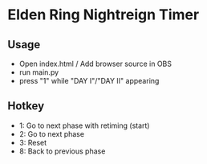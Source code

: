 # Elden Ring Nightreign Timer

## Usage

- Open index.html / Add browser source in OBS
- run main.py
- press "1" while "DAY I"/"DAY II" appearing

## Hotkey

- 1: Go to next phase with retiming (start)
- 2: Go to next phase
- 3: Reset
- 8: Back to previous phase
